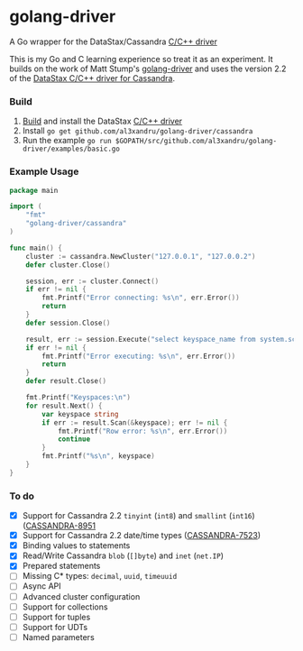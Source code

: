 golang-driver
=============

A Go wrapper for the DataStax/Cassandra [C/C++ driver](https://github.com/datastax/cpp-driver)

This is my Go and C learning experience so treat it as an experiment. It builds
on the work of Matt Stump's
[golang-driver](https://github.com/mstump/golang-driver) and uses the version
2.2 of the [DataStax C/C++ driver for Cassandra](https://github.com/datastax/cpp-driver).

### Build

1. [Build](http://datastax.github.io/cpp-driver/topics/building/) and install the DataStax [C/C++ driver](https://github.com/datastax/cpp-driver)
2. Install `go get github.com/al3xandru/golang-driver/cassandra`
3. Run the example `go run $GOPATH/src/github.com/al3xandru/golang-driver/examples/basic.go`

### Example Usage

```go
package main

import (
	"fmt"
	"golang-driver/cassandra"
)

func main() {
	cluster := cassandra.NewCluster("127.0.0.1", "127.0.0.2")
	defer cluster.Close()

	session, err := cluster.Connect()
	if err != nil {
		fmt.Printf("Error connecting: %s\n", err.Error())
		return
	}
	defer session.Close()

	result, err := session.Execute("select keyspace_name from system.schema_keyspaces")
	if err != nil {
		fmt.Printf("Error executing: %s\n", err.Error())
		return
	}
	defer result.Close()

	fmt.Printf("Keyspaces:\n")
	for result.Next() {
		var keyspace string
		if err := result.Scan(&keyspace); err != nil {
			fmt.Printf("Row error: %s\n", err.Error())
			continue
		}
		fmt.Printf("%s\n", keyspace)
	}
}
```

### To do

* [X] Support for Cassandra 2.2 `tinyint` (`int8`) and `smallint` (`int16`) ([CASSANDRA-8951](https://issues.apache.org/jira/browse/CASSANDRA-8951)
* [X] Support for Cassandra 2.2 date/time types ([CASSANDRA-7523](https://issues.apache.org/jira/browse/CASSANDRA-7523))
* [X] Binding values to statements
* [X] Read/Write Cassandra `blob` (`[]byte`) and `inet` (`net.IP`)
* [X] Prepared statements
* [ ] Missing C* types: `decimal`, `uuid`, `timeuuid`
* [ ] Async API
* [ ] Advanced cluster configuration
* [ ] Support for collections
* [ ] Support for tuples
* [ ] Support for UDTs
* [ ] Named parameters
